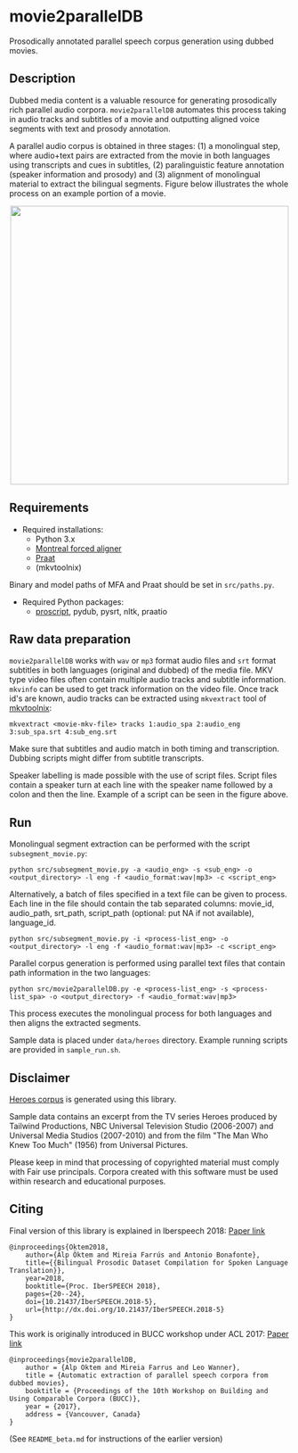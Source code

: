 # movie2parallelDB 
Prosodically annotated parallel speech corpus generation using dubbed movies. 

## Description 
Dubbed media content is a valuable resource for generating prosodically rich parallel audio corpora. `movie2parallelDB` automates this process taking in audio tracks and subtitles of a movie and outputting aligned voice segments with text and prosody annotation. 

A parallel audio corpus is obtained in three stages: (1) a monolingual step, where audio+text pairs are extracted from the movie in both languages using transcripts and cues in subtitles, (2) paralinguistic feature annotation (speaker information and prosody) and (3) alignment of monolingual material to extract the bilingual segments. Figure below illustrates the whole process on an example portion of a movie.

<p align="center"><img src="https://raw.githubusercontent.com/alpoktem/movie2parallelDB/master/data/movie2parallelDB-example_pipeline.png" width="500"></p>

## Requirements

* Required installations:
	- Python 3.x
	- [Montreal forced aligner](https://montreal-forced-aligner.readthedocs.io/en/latest/installation.html)
	- [Praat](http://www.fon.hum.uva.nl/praat/)
	- (mkvtoolnix)

Binary and model paths of MFA and Praat should be set in `src/paths.py`.

* Required Python packages:
	- [proscript](https://github.com/alpoktem/proscript), pydub, pysrt, nltk, praatio

## Raw data preparation

`movie2parallelDB` works with `wav` or `mp3` format audio files and `srt` format subtitles in both languages (original and dubbed) of the media file. MKV type video files often contain multiple audio tracks and subtitle information. `mkvinfo` can be used to get track information on the video file. Once track id's are known, audio tracks can be extracted using `mkvextract` tool of [mkvtoolnix](https://mkvtoolnix.download/): 

`mkvextract <movie-mkv-file> tracks 1:audio_spa 2:audio_eng 3:sub_spa.srt 4:sub_eng.srt` 

Make sure that subtitles and audio match in both timing and transcription. Dubbing scripts might differ from subtitle transcripts. 

Speaker labelling is made possible with the use of script files. Script files contain a speaker turn at each line with the speaker name followed by a colon and then the line. Example of a script can be seen in the figure above. 

## Run

Monolingual segment extraction can be performed with the script `subsegment_movie.py`:

`python src/subsegment_movie.py -a <audio_eng> -s <sub_eng> -o <output_directory> -l eng -f <audio_format:wav|mp3> -c <script_eng>`

Alternatively, a batch of files specified in a text file can be given to process. Each line in the file should contain the tab separated columns: movie_id, audio_path, srt_path, script_path (optional: put NA if not available), language_id. 

`python src/subsegment_movie.py -i <process-list_eng> -o <output_directory> -l eng -f <audio_format:wav|mp3> -c <script_eng>`

Parallel corpus generation is performed using parallel text files that contain path information in the two languages:

`python src/movie2parallelDB.py -e <process-list_eng> -s <process-list_spa> -o <output_directory> -f <audio_format:wav|mp3>`

This process executes the monolingual process for both languages and then aligns the extracted segments. 

Sample data is placed under `data/heroes` directory. Example running scripts are provided in `sample_run.sh`.

## Disclaimer

[Heroes corpus](https://repositori.upf.edu/handle/10230/35572) is generated using this library. 

Sample data contains an excerpt from the TV series Heroes produced by Tailwind Productions, NBC Universal Television Studio (2006-2007) and Universal Media Studios (2007-2010) and from the film "The Man Who Knew Too Much" (1956) from Universal Pictures. 

Please keep in mind that processing of copyrighted material must comply with Fair use principals. Corpora created with this software must be used within research and educational purposes. 

## Citing

Final version of this library is explained in Iberspeech 2018: [Paper link](https://www.isca-speech.org/archive/IberSPEECH_2018/abstracts/IberS18_P1-1_Oktem.html)
	
	@inproceedings{Öktem2018,
		author={Alp Öktem and Mireia Farrús and Antonio Bonafonte},
		title={{Bilingual Prosodic Dataset Compilation for Spoken Language Translation}},
		year=2018,
		booktitle={Proc. IberSPEECH 2018},
		pages={20--24},
		doi={10.21437/IberSPEECH.2018-5},
		url={http://dx.doi.org/10.21437/IberSPEECH.2018-5}	
	}

This work is originally introduced in BUCC workshop under ACL 2017: [Paper link](https://repositori.upf.edu/handle/10230/32716)

	@inproceedings{movie2parallelDB,
		author = {Alp Oktem and Mireia Farrus and Leo Wanner},
		title = {Automatic extraction of parallel speech corpora from dubbed movies},
		booktitle = {Proceedings of the 10th Workshop on Building and Using Comparable Corpora (BUCC)},
		year = {2017},
		address = {Vancouver, Canada}
	}

(See `README_beta.md` for instructions of the earlier version)
